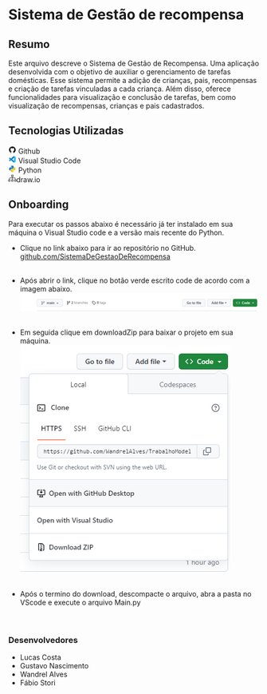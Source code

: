 # Sistema de Gestão de recompensa

## Resumo
Este arquivo descreve o Sistema de Gestão de Recompensa. Uma aplicação 
desenvolvida com o objetivo de auxiliar o gerenciamento de tarefas domésticas. 
Esse sistema permite a adição de crianças, pais, recompensas e criação de tarefas vinculadas a cada criança. Além disso, oferece funcionalidades para visualização e conclusão de tarefas, bem como visualização de recompensas, crianças e pais cadastrados.


## Tecnologias Utilizadas
![Logo do Github](./image/icons8-github-16%20(1).png) Github<br>
![Logo do VScode](./image/icons8-visual-studio-code-2019-color-16.png) Visual Studio Code<br>
![Logo do Python](./image/icons8-python-color-16.png) Python<br>
![Logo do draw.io](./image/icons8-connection-16.png)draw.io

## Onboarding
Para executar os passos abaixo é necessário já ter instalado em sua máquina o Visual Studio code e a versão mais recente do Python.
* Clique no link abaixo para ir ao repositório no GitHub.<br>
<a href="https://github.com/WandrelAlves/TrabalhoModelagemDeSistemas">github.com/SistemaDeGestaoDeRecompensa</a>
<br><br>

*  Após abrir o link, clique no botão verde escrito code de acordo com a imagem abaixo.
![imagem de auxílio 1](./image/github%201.png)
<br><br>

* Em seguida clique em downloadZip para baixar o projeto em sua máquina.<br>
![imagem de auxílio 2](./image/github%202.png)
<br><br>

* Após o termino do download, descompacte o arquivo, abra a pasta no VScode e execute o arquivo Main.py
<br><br><br>

### Desenvolvedores
* Lucas Costa
* Gustavo Nascimento
* Wandrel Alves
* Fábio Stori